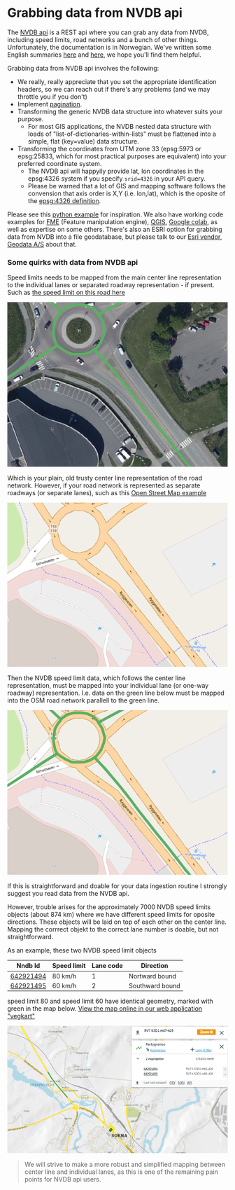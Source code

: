 # Grabbing data from NVDB api 

The [NVDB api](https://nvdbapiles-v3.atlas.vegvesen.no/dokumentasjon/) is a REST api where you can grab any data from NVDB, including speed limits, road networks and a bunch of other things. Unfortunately, the documentation is in Norwegian. We've written some English summaries [here](https://www.vegdata.no/2014/02/19/a-little-note-to-oor-our-international-fans/) and [here](https://nvdbtransportportal.vegdata.no/), we hope you'll find them helpful. 

Grabbing data from NVDB api involves the following: 
  * We really, really appreciate that you set the appropriate identification headers, so we can reach out if there's any problems (and we may throttle you if you don't)
  * Implement [pagination](https://nvdbtransportportal.vegdata.no/README.html#pagination). 
  * Transforming the generic NVDB data structure into whatever suits your purpose. 
    * For most GIS applications, the NVDB nested data structure with loads of "list-of-dictionaries-within-lists"  must be flattened into a simple, flat (key=value) data structure. 
  * Transforming the coordinates from UTM zone 33 (epsg:5973 or epsg:25833, which for most practical purposes are equivalent) into your preferred coordinate system. 
    * The NVDB api will happyily provide lat, lon coordinates in the epsg:4326 system if you specify `srid=4326` in your API query. 
    * Please be warned that a lot of GIS and mapping software follows the convension that axis order is X,Y (i.e. lon,lat), which is the oposite of the [epsg:4326 definition](https://epsg.io/4326). 
  

Please see this  [python example](./grab-from-nvdbapi-w-python.md) for inspiration. We also have working code examples for [FME](https://safe.com) (Feature manipulation engine), [QGIS](https://www.qgis.org/en/site/), [Google colab](https://colab.research.google.com/), as well as expertise on some others. There's also an ESRI option for grabbing data from NVDB into a file geodatabase, but please talk to our [Esri vendor, Geodata A/S](https://geodata.no/) about that. 

### Some quirks with data from NVDB api 

Speed limits needs to be mapped from the main center line representation to the individual lanes or separated roadway representation - if present. Such as [the speed limit on this road here](https://vegkart.atlas.vegvesen.no/#kartlag:nib/@255410,6593957,17/hva:!(id~105)~) 

![NVDB speed limit example 1](./pics/nvdbspeedlimit-ex1.png)

Which is your plain, old trusty center line representation of the road network. However, if your road network is represented as separate roadways (or separate lanes), such as this [Open Street Map example](https://www.openstreetmap.org/#map=19/59.41286/10.68927) 

![Open Street map example](./pics/osm-example1.png)

Then the NVDB speed limit data, which follows the center line representation, must be mapped into your individual lane (or one-way roadway) representation. I.e. data on the green line below must be mapped into the OSM road network parallell to the green line. 

![NVdB speed limits plus OSM](./pics/osm_plus_nvdb_speedlimit.png)

If this is straightforward and doable for your data ingestion routine I strongly suggest you read data from the NVDB api. 

However, trouble arises for the approximately 7000 NVDB speed limits objects (about 874 km) where we have different speed limits for oposite directions. These objects will be laid on top of each other on the center line. Mapping the corrrect objekt to the correct lane number is doable, but not straightforward. 

As an example, these two NVDB speed limit objects 

| Nndb Id | Speed limit | Lane code | Direction  | 
|---|---|---|---|
| [642921494](https://nvdbapiles-v3.atlas.vegvesen.no/vegobjekter/105/642921494/3.json) | 80 km/h | 1 | Nortward bound   |
| [642921495](https://nvdbapiles-v3.atlas.vegvesen.no/vegobjekter/105/642921495/1.json)  | 60 km/h  | 2  | Southward bound  |

speed limit 80 and  speed limit 60 have identical geometry, marked with green in the map below. [View the map online in our web application "vegkart"](https://vegkart.atlas.vegvesen.no/#kartlag:geodata/@218789,6689511,13/hva:!(id~105)~/hvor:(vegsystemreferanse~!RV7S3D1M87-425)~)

![Double speed limit](./pics/rv7differentSpeedLimits.png)

> We will strive to make a more robust and simplified mapping between center line and individual lanes, as this is one of the remaining pain points for NVDB api users. 